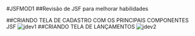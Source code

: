 #JSFMOD1
##Revisão de JSF para melhorar habilidades

##CRIANDO TELA DE CADASTRO COM OS PRINCIPAIS COMPONENTES JSF
![jdev1](https://user-images.githubusercontent.com/19577211/160960097-d45c0e09-233e-40ac-86c3-7c7b149173f7.PNG)
##CRIANDO TELA DE LANÇAMENTOS
![jdev2](https://user-images.githubusercontent.com/19577211/160960098-39be5538-d191-4d6e-9cff-b3010dacf68d.PNG)
